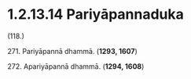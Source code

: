 

# 1.2.13.14 Pariyāpannaduka





(118.)

271\. Pariyāpannā dhammā. (**1293, 1607**)

272\. Apariyāpannā dhammā. (**1294, 1608**)



